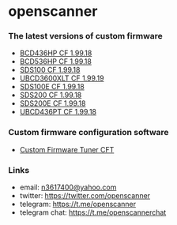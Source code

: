 # openscanner

### The latest versions of custom firmware
- [BCD436HP CF 1.99.18](https://github.com/x27/openscanner/tree/main/uniden/bcd436hp/fw/mod)
- [BCD536HP CF 1.99.18](https://github.com/x27/openscanner/tree/main/uniden/bcd536hp/fw/mod)
- [SDS100 CF 1.99.18](https://github.com/x27/openscanner/tree/main/uniden/sds100/fw/mod)
- [UBCD3600XLT CF 1.99.19](https://github.com/x27/openscanner/tree/main/uniden/ubcd3600xlt/mod)
- [SDS100E CF 1.99.18](https://github.com/x27/openscanner/tree/main/uniden/sds100e/mod)
- [SDS200 CF 1.99.18](https://github.com/x27/openscanner/tree/main/uniden/sds200/mod)
- [SDS200E CF 1.99.18](https://github.com/x27/openscanner/tree/main/uniden/sds200e/mod)
- [UBCD436PT CF 1.99.18](https://github.com/x27/openscanner/tree/main/uniden/ubcd436pt/mod)

### Custom firmware configuration software
- [Custom Firmware Tuner CFT](https://github.com/x27/CFT)

### Links

- email: n3617400@yahoo.com
- twitter:  https://twitter.com/openscanner
- telegram: https://t.me/openscanner
- telegram chat: https://t.me/openscannerchat
